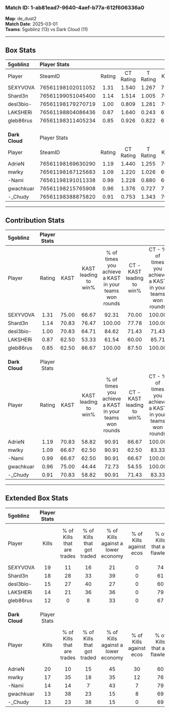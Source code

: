 ### Match ID: 1-ab81ead7-9640-4aef-b77a-612f606336a0  
**Map**: de_dust2  
**Match Date**: 2025-03-01  
**Teams**: 5goblinz (13) vs Dark Cloud (11)  

---  

## Box Stats  

| **5goblinz**   | Player Stats      |        |           |          |       |      |       |         |        |      |     |
| :- | :- | :-: | :-: | :-: | :-: | :-: | :-: | :-: | :-: | :-: | :-: |
| Player         | SteamID           | Rating | CT Rating | T Rating | KAST  | ADR  | Kills | Assists | Deaths | K/D  | HS% |
| SEXYVOVA       | 76561198102011052 |  1.31  |   1.540   |  1.267   | 75.00 | 94.3 |  19   |    7    |   14   | 1.36 | 42  |
| Shard3n        | 76561199051045400 |  1.14  |   1.514   |  1.005   | 70.83 | 71.6 |  18   |    5    |   15   | 1.20 | 44  |
| desl3bio-      | 76561198179270719 |  1.00  |   0.809   |  1.281   | 70.83 | 75.6 |  15   |    4    |   17   | 0.88 | 73  |
| LAKSHERi       | 76561198804086436 |  0.87  |   1.640   |  0.243   | 62.50 | 64.3 |  14   |    5    |   17   | 0.82 | 50  |
| gleb86rus      | 76561198311405234 |  0.85  |   0.926   |  0.822   | 62.50 | 58.8 |  12   |    6    |   14   | 0.86 | 50  |
|                |                   |        |           |          |       |      |       |         |        |      |     |
|                |                   |        |           |          |       |      |       |         |        |      |     |
|                |                   |        |           |          |       |      |       |         |        |      |     |
| **Dark Cloud** | Player Stats      |        |           |          |       |      |       |         |        |      |     |
| Player         | SteamID           | Rating | CT Rating | T Rating | KAST  | ADR  | Kills | Assists | Deaths | K/D  | HS% |
| AdrieN         | 76561198169630290 |  1.19  |   1.440   |  1.255   | 70.83 | 83.2 |  20   |    5    |   18   | 1.11 | 55  |
| mwlky          | 76561198167125683 |  1.09  |   1.220   |  1.026   | 66.67 | 70.2 |  17   |    5    |   14   | 1.21 | 41  |
| -Nami          | 76561198191011338 |  0.99  |   1.228   |  0.880   | 66.67 | 69.9 |  14   |    5    |   14   | 1.00 | 14  |
| gwachkuar      | 76561198215765908 |  0.96  |   1.376   |  0.727   | 75.00 | 59.2 |  13   |    7    |   15   | 0.87 | 84  |
| -_Chudy        | 76561198388875820 |  0.91  |   0.753   |  1.343   | 70.83 | 66.0 |  13   |    8    |   17   | 0.76 | 84  |
---  

## Contribution Stats  

| **5goblinz**   | Player Stats |       |                      |                                                        |                           |                                                             |                          |                                                            |
| :- | :-: | :-: | :-: | :-: | :-: | :-: | :-: | :-: |
| Player         |    Rating    | KAST  | KAST leading to win% | % of times you achieve a KAST in your teams won rounds | CT - KAST leading to win% | CT - % of times you achieve a KAST in your teams won rounds | T - KAST leading to win% | T - % of times you achieve a KAST in your teams won rounds |
| SEXYVOVA       |     1.31     | 75.00 |        66.67         |                         92.31                          |           70.00           |                           100.00                            |          62.50           |                           83.33                            |
| Shard3n        |     1.14     | 70.83 |        76.47         |                         100.00                         |           77.78           |                           100.00                            |          75.00           |                           100.00                           |
| desl3bio-      |     1.00     | 70.83 |        64.71         |                         84.62                          |           71.43           |                            71.43                            |          60.00           |                           100.00                           |
| LAKSHERi       |     0.87     | 62.50 |        53.33         |                         61.54                          |           60.00           |                            85.71                            |          40.00           |                           33.33                            |
| gleb86rus      |     0.85     | 62.50 |        86.67         |                         100.00                         |           87.50           |                           100.00                            |          85.71           |                           100.00                           |
|                |              |       |                      |                                                        |                           |                                                             |                          |                                                            |
|                |              |       |                      |                                                        |                           |                                                             |                          |                                                            |
|                |              |       |                      |                                                        |                           |                                                             |                          |                                                            |
| **Dark Cloud** | Player Stats |       |                      |                                                        |                           |                                                             |                          |                                                            |
| Player         |    Rating    | KAST  | KAST leading to win% | % of times you achieve a KAST in your teams won rounds | CT - KAST leading to win% | CT - % of times you achieve a KAST in your teams won rounds | T - KAST leading to win% | T - % of times you achieve a KAST in your teams won rounds |
| AdrieN         |     1.19     | 70.83 |        58.82         |                         90.91                          |           66.67           |                           100.00                            |          50.00           |                           80.00                            |
| mwlky          |     1.09     | 66.67 |        62.50         |                         90.91                          |           62.50           |                            83.33                            |          62.50           |                           100.00                           |
| -Nami          |     0.99     | 66.67 |        62.50         |                         90.91                          |           66.67           |                           100.00                            |          57.14           |                           80.00                            |
| gwachkuar      |     0.96     | 75.00 |        44.44         |                         72.73                          |           54.55           |                           100.00                            |          28.57           |                           40.00                            |
| -_Chudy        |     0.91     | 70.83 |        58.82         |                         90.91                          |           71.43           |                            83.33                            |          50.00           |                           100.00                           |
---  

## Extended Box Stats  

| **5goblinz**   | Player Stats |                            |                            |                                    |                         |                              |                                 |        |                             |                                     |                          |                               |                            |
| :- | :-: | :-: | :-: | :-: | :-: | :-: | :-: | :-: | :-: | :-: | :-: | :-: | :-: |
| Player         |    Kills     | % of Kills that are trades | % of Kills that got traded | % of Kills against a lower economy | % of Kills against ecos | % of Kills that are flawless | % of Kills that are close duels | Deaths | % of Deaths that get traded | % of Deaths against a lower economy | % of Deaths against ecos | % of Deaths that are flawless | % of Deaths that are close |
| SEXYVOVA       |      19      |             11             |             16             |                 21                 |            0            |              74              |                0                |   14   |             29              |                 21                  |            0             |              64               |             29             |
| Shard3n        |      18      |             28             |             33             |                 39                 |            0            |              61              |                0                |   15   |             33              |                 27                  |            0             |              80               |             0              |
| desl3bio-      |      15      |             27             |             40             |                 27                 |            0            |              60              |                0                |   17   |             12              |                 29                  |            0             |              59               |             12             |
| LAKSHERi       |      14      |             21             |             36             |                 36                 |            0            |              79              |                7                |   17   |             18              |                 24                  |            0             |              71               |             6              |
| gleb86rus      |      12      |             0              |             8              |                 33                 |            0            |              67              |                0                |   14   |              7              |                 21                  |            0             |              79               |             7              |
|                |              |                            |                            |                                    |                         |                              |                                 |        |                             |                                     |                          |                               |                            |
|                |              |                            |                            |                                    |                         |                              |                                 |        |                             |                                     |                          |                               |                            |
|                |              |                            |                            |                                    |                         |                              |                                 |        |                             |                                     |                          |                               |                            |
| **Dark Cloud** | Player Stats |                            |                            |                                    |                         |                              |                                 |        |                             |                                     |                          |                               |                            |
| Player         |    Kills     | % of Kills that are trades | % of Kills that got traded | % of Kills against a lower economy | % of Kills against ecos | % of Kills that are flawless | % of Kills that are close duels | Deaths | % of Deaths that get traded | % of Deaths against a lower economy | % of Deaths against ecos | % of Deaths that are flawless | % of Deaths that are close |
| AdrieN         |      20      |             10             |             15             |                 45                 |           30            |              60              |                5                |   18   |             39              |                 22                  |            6             |              67               |             0              |
| mwlky          |      17      |             35             |             18             |                 35                 |           12            |              76              |               12                |   14   |              7              |                  0                  |            0             |              86               |             0              |
| -Nami          |      14      |             14             |             7              |                 43                 |            7            |              79              |                7                |   14   |             21              |                  0                  |            0             |              57               |             7              |
| gwachkuar      |      13      |             38             |             23             |                 15                 |            8            |              69              |               23                |   15   |             27              |                 13                  |            7             |              67               |             0              |
| -_Chudy        |      13      |             23             |             38             |                 15                 |            0            |              69              |                8                |   17   |             35              |                  0                  |            0             |              65               |             0              |
